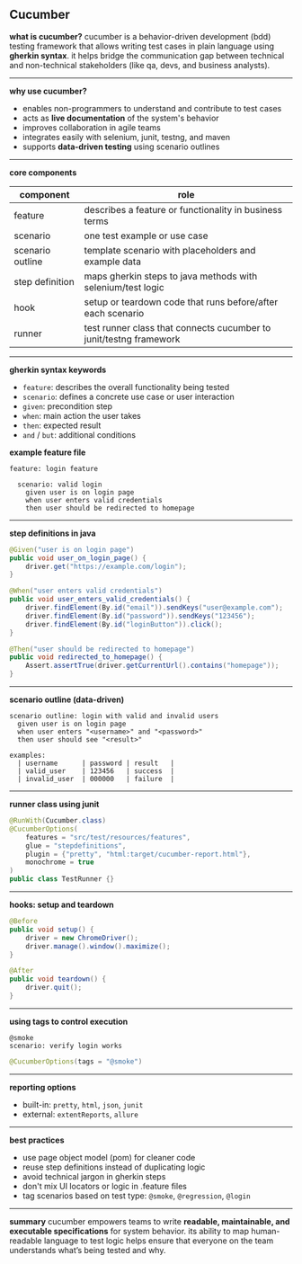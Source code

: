 ## Cucumber

**what is cucumber?**
cucumber is a behavior-driven development (bdd) testing framework that allows writing test cases in plain language using **gherkin syntax**. it helps bridge the communication gap between technical and non-technical stakeholders (like qa, devs, and business analysts).

---

**why use cucumber?**

* enables non-programmers to understand and contribute to test cases
* acts as **live documentation** of the system's behavior
* improves collaboration in agile teams
* integrates easily with selenium, junit, testng, and maven
* supports **data-driven testing** using scenario outlines

---

**core components**

| component        | role                                                               |
| ---------------- | ------------------------------------------------------------------ |
| feature          | describes a feature or functionality in business terms             |
| scenario         | one test example or use case                                       |
| scenario outline | template scenario with placeholders and example data               |
| step definition  | maps gherkin steps to java methods with selenium/test logic        |
| hook             | setup or teardown code that runs before/after each scenario        |
| runner           | test runner class that connects cucumber to junit/testng framework |

---

**gherkin syntax keywords**

* `feature`: describes the overall functionality being tested
* `scenario`: defines a concrete use case or user interaction
* `given`: precondition step
* `when`: main action the user takes
* `then`: expected result
* `and` / `but`: additional conditions

**example feature file**

```gherkin
feature: login feature

  scenario: valid login
    given user is on login page
    when user enters valid credentials
    then user should be redirected to homepage
```

---

**step definitions in java**

```java
@Given("user is on login page")
public void user_on_login_page() {
    driver.get("https://example.com/login");
}

@When("user enters valid credentials")
public void user_enters_valid_credentials() {
    driver.findElement(By.id("email")).sendKeys("user@example.com");
    driver.findElement(By.id("password")).sendKeys("123456");
    driver.findElement(By.id("loginButton")).click();
}

@Then("user should be redirected to homepage")
public void redirected_to_homepage() {
    Assert.assertTrue(driver.getCurrentUrl().contains("homepage"));
}
```

---

**scenario outline (data-driven)**

```gherkin
scenario outline: login with valid and invalid users
  given user is on login page
  when user enters "<username>" and "<password>"
  then user should see "<result>"

examples:
  | username      | password | result   |
  | valid_user    | 123456   | success  |
  | invalid_user  | 000000   | failure  |
```

---

**runner class using junit**

```java
@RunWith(Cucumber.class)
@CucumberOptions(
    features = "src/test/resources/features",
    glue = "stepdefinitions",
    plugin = {"pretty", "html:target/cucumber-report.html"},
    monochrome = true
)
public class TestRunner {}
```

---

**hooks: setup and teardown**

```java
@Before
public void setup() {
    driver = new ChromeDriver();
    driver.manage().window().maximize();
}

@After
public void teardown() {
    driver.quit();
}
```

---

**using tags to control execution**

```gherkin
@smoke
scenario: verify login works
```

```java
@CucumberOptions(tags = "@smoke")
```

---

**reporting options**

* built-in: `pretty`, `html`, `json`, `junit`
* external: `extentReports`, `allure`

---

**best practices**

* use page object model (pom) for cleaner code
* reuse step definitions instead of duplicating logic
* avoid technical jargon in gherkin steps
* don't mix UI locators or logic in .feature files
* tag scenarios based on test type: `@smoke`, `@regression`, `@login`

---

**summary**
cucumber empowers teams to write **readable, maintainable, and executable specifications** for system behavior. its ability to map human-readable language to test logic helps ensure that everyone on the team understands what’s being tested and why.
